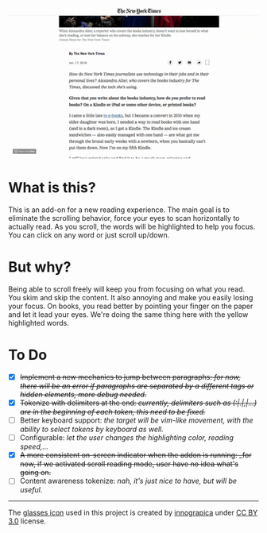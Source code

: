 ![](demo.gif)

# What is this?

This is an add-on for a new reading experience. The main goal is to eliminate the scrolling behavior, force your eyes to scan horizontally to actually read. As you scroll, the words will be highlighted to help you focus. You can click on any word or just scroll up/down.

# But why?

Being able to scroll freely will keep you from focusing on what you read. You skim and skip the content. It also annoying and make you easily losing your focus. On books, you read better by pointing your finger on the paper and let it lead your eyes. We're doing the same thing here with the yellow highlighted words. 

# To Do

- [x] ~~Implement a new mechanics to jump between paragraphs: _for now, there will be an error if paragraphs are separated by a different tags or hidden elements, more debug needed._~~
- [x] ~~Tokenize with delimiters at the end: _currently, delimiters such as (:|.|,|...) are in the beginning of each token, this need to be fixed._~~
- [ ] Better keyboard support: _the target will be vim-like movement, with the ability to select tokens by keyboard as well._
- [ ] Configurable: _let the user changes the highlighting color, reading speed,..._
- [x] ~~A more consistent on-screen indicator when the addon is running: _for now, if we activated scroll reading mode, user have no idea what's going on.~~
- [ ] Content awareness tokenize: _nah, it's just nice to have, but will be useful._

---

The [glasses icon](https://www.iconfinder.com/icons/1372380/focus_genius_glasses_mode_read_reading_spectacles_icon) used in this project is created by [innograpica](https://www.iconfinder.com/jenz1) under [CC BY 3.0](https://creativecommons.org/licenses/by/3.0/) license.

